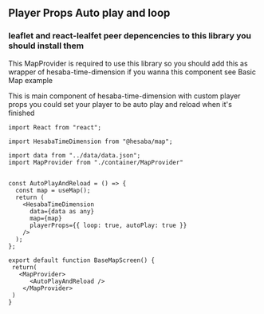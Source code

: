## Player Props Auto play and loop

### leaflet and react-lealfet peer depencencies to this library you should install them

This MapProvider is required to use this library so you should add this as wrapper of hesaba-time-dimension if you wanna this component see Basic Map example


This is main component of hesaba-time-dimension with custom player props you could set your player to be auto play and reload when it's finished

```tsx
import React from "react";

import HesabaTimeDimension from "@hesaba/map";

import data from "../data/data.json";
import MapProvider from "./container/MapProvider"


const AutoPlayAndReload = () => {
  const map = useMap();
  return (
    <HesabaTimeDimension
      data={data as any}
      map={map}
      playerProps={{ loop: true, autoPlay: true }}
    />
  );
};

export default function BaseMapScreen() {
 return(
   <MapProvider>
      <AutoPlayAndReload />
    </MapProvider>
 )
}

```


